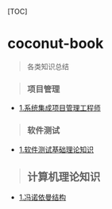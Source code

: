 [TOC]

# coconut-book

>各类知识总结

> ### 项目管理
- [1.系统集成项目管理工程师](ProjectManagement/projectManagement.md)

> ### 软件测试
- [1.软件测试基础理论知识](SoftwareTestingTheory/SoftwareTestingTheory.md)

> ## 计算机理论知识
- [1.冯诺依曼结构](ComputerRelatedTheory/VonNeumannArchitecture.md)
